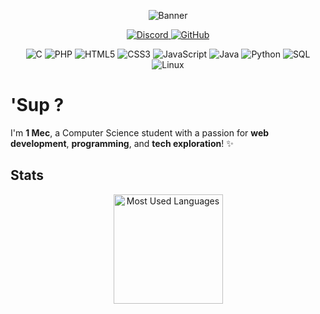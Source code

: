 <p align="center">
    <img src="https://capsule-render.vercel.app/api?type=waving&color=gradient&height=200&text=1%20Mec&fontSize=90&animation=fadeIn" alt="Banner"/>
</p>

<p align="center">
    <a target="_blank" href="https://discord.com/users/1mec__">
        <img src="https://img.shields.io/badge/Discord-5865F2?style=for-the-badge&logo=discord&logoColor=white" alt="Discord" />
    </a>
    <a target="_blank" href="https://github.com/1-mec">
        <img src="https://img.shields.io/badge/GitHub-6f1b99?style=for-the-badge&logo=github&logoColor=white" alt="GitHub" />
    </a>
</p>

<p align="center">
    <img src="https://img.shields.io/badge/C-00599C?style=for-the-badge&logo=c&logoColor=white" alt="C" />
    <img src="https://img.shields.io/badge/PHP-777BB4?style=for-the-badge&logo=php&logoColor=white" alt="PHP" />
    <img src="https://img.shields.io/badge/HTML5-E34F26?style=for-the-badge&logo=html5&logoColor=white" alt="HTML5" />
    <img src="https://img.shields.io/badge/CSS3-1572B6?style=for-the-badge&logo=css3&logoColor=white" alt="CSS3" />
    <img src="https://img.shields.io/badge/JavaScript-F7DF1E?style=for-the-badge&logo=javascript&logoColor=black" alt="JavaScript" />
    <img src="https://img.shields.io/badge/Java-007396?style=for-the-badge&logo=java&logoColor=white" alt="Java" />
    <img src="https://img.shields.io/badge/Python-3776AB?style=for-the-badge&logo=python&logoColor=white" alt="Python" />
    <img src="https://img.shields.io/badge/SQL-4479A1?style=for-the-badge&logo=postgresql&logoColor=white" alt="SQL" />
    <img src="https://img.shields.io/badge/Linux-FCC624?style=for-the-badge&logo=linux&logoColor=black" alt="Linux" />
</p>


# 'Sup ?  
I'm **1 Mec**, a Computer Science student with a passion for **web development**, **programming**, and **tech exploration**! ✨

## Stats
<p align="center">
    <img height="175" src="https://github-readme-stats.vercel.app/api/top-langs/?username=1-mec&exclude_repo=github-stats&theme=tokyonight&layout=compact" alt="Most Used Languages" />
</p>

